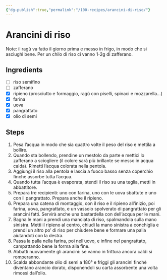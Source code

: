 ```yaml
---
{"dg-publish":true,"permalink":"/100-recipes/arancini-di-riso/"}
---
```


# Arancini di riso
Note: il ragù va fatto il giorno prima e messo in frigo, in modo che si asciughi bene.
Per un chilo di riso ci vanno 1-2g di zafferano.
## Ingredients
- [ ] riso semifino
- [ ] zafferano
- [x] ripieno (prosciutto e formaggio, ragù con piselli, spinaci e mozzarella…)
- [x] farina
- [x] uova
- [x] pangrattato
- [x] olio di semi
## Steps
1. Pesa l’acqua in modo che sia quattro volte il peso del riso e mettila a bollire.
2. Quando sta bollendo, prendine un mestolo da parte e mettici lo zafferano a sciogliere (il colore sarà più brillante se messo in acqua calda). Rimetti l’acqua colorata nella pentola.
3. Aggiungi il riso alla pentola e lascia a fuoco basso senza coperchio finchè assorbe tutta l’acqua.
4. Quando tutta l’acqua è evaporata, stendi il riso su una teglia, metti in abbattitore.
5. Prepara tre recipienti: uno con farina, uno con le uova sbattute e uno con il pangrattato. Prepara anche il ripieno.
6. Prepara una catena di montaggio, con il riso e il ripieno all’inizio, poi farina, uova, pangrattato, e un vassoio spolverato di pangrattato per gli arancini fatti. Servirà anche una bastardella con dell’acqua per le mani.
7. Bagna le mani a prendi una manciata di riso, spalmandola sulla mano sinistra. Metti il ripieno al centro, chiudi la mano sinistra a conchiglia e prendi un altro po’ di riso per chiudere bene e formare una palla aiutandoti con la destra.
8. Passa la palla nella farina, poi nell’uovo, e infine nel pangrattato, campattando bene la forma alla fine.
9. Abbatti nuovamente gli arancini: se vanno in frittura ancora caldi si romperanno.
10. Scalda abbondante olio di semi a 180° e friggi gli arancini finchè diventano arancio dorato, disponendoli su carta assorbente una volta rimossi dall’olio.